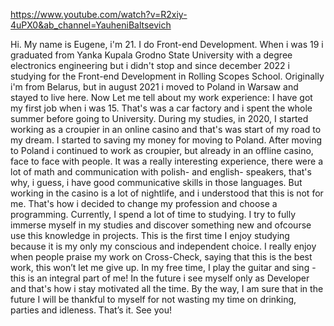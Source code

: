 https://www.youtube.com/watch?v=R2xiy-4uPX0&ab_channel=YauheniBaltsevich

Hi. My name is Eugene, i'm 21. I do Front-end Development.
When i was 19 i graduated from Yanka Kupala Grodno State University with a degree electronics engineering but i didn't stop and
since december 2022 i studying for the Front-end Development in Rolling Scopes School. 
Originally i'm from Belarus, but in august 2021 i moved to Poland in Warsaw and stayed to live here.
Now Let me tell about my work experience: I have got my first job when i was 15. That's was a car factory and i spent the whole summer before going to University. During my studies, in 2020, I started working as a croupier in an online casino and that's was start of my road to my dream. I started to saving my money for moving to Poland. After moving to Poland i continued to work as croupier, but already in an offline casino, face to face with people. It was a really interesting experience, there were a lot of
math and communication with polish- and english- speakers, that's why, i guess, i have good communicative  skills in those languages. But working in the casino is a lot of nightlife, and i understood that this is not for me. That's how i decided to change my profession and choose a programming.
Currently, I spend a lot of time to studying. I try to fully immerse myself in my studies and discover something new and ofcourse use this knowledge in projects.
This is the first time I enjoy studying because it is my only my conscious and independent choice.
I really enjoy when people praise my work on Cross-Check, saying that this is the best work, this won’t let me give up.
In my free time, I play the guitar and sing - this is an integral part of me!
In the future i see myself only as Developer and that's how i stay motivated all the time.
By the way, I am sure that in the future I will be thankful to myself for not wasting my time on drinking, parties and idleness.
That’s it. See you!